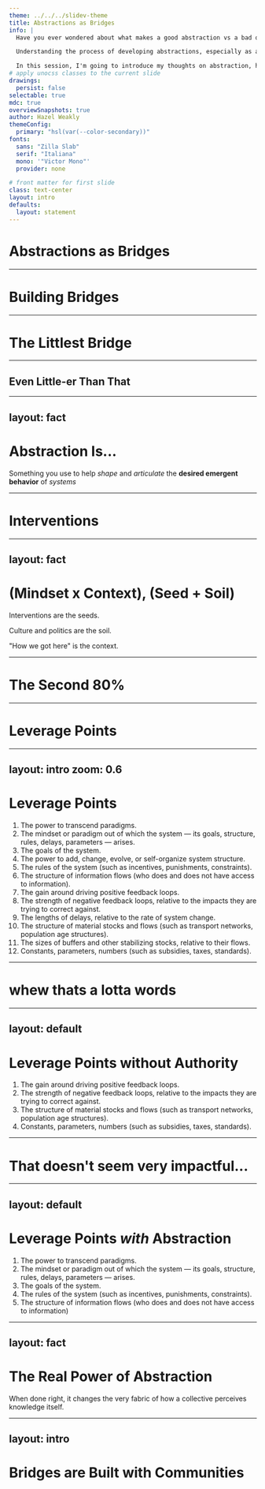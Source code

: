 ```yaml
---
theme: ../../../slidev-theme
title: Abstractions as Bridges
info: |
  Have you ever wondered about what makes a good abstraction vs a bad one? Do you want to examine potential reasons why efforts to develop abstractions at a company or in a project take hold, and some don't? Or what it takes to develop an abstraction that reaches beyond the technical corner of your company or project and becomes something that helps actually shape how you think about the entire problem?

  Understanding the process of developing abstractions, especially as a leader, is really about understanding the process of grief. Even if you get to build the abstraction, it won't be the one you pictured, or envisioned. You're going to need to take the seeds you've born, carefully curated, and lovingly built up over time… And watch them die. To build an abstraction is to hold the heart of your humanity in your hands. Plant your soul into the ground, and be reborn.

  In this session, I'm going to introduce my thoughts on abstraction, how it works, why it sometimes works and why it sometimes doesn't, and how one can actually take an abstraction and flesh it out to the point where it takes on a life of its own. With that, you should be able to have a better grasp on how ideas can take root in a way that bridges people and domains together.
# apply unocss classes to the current slide
drawings:
  persist: false
selectable: true
mdc: true
overviewSnapshots: true
author: Hazel Weakly
themeConfig:
  primary: "hsl(var(--color-secondary))"
fonts:
  sans: "Zilla Slab"
  serif: "Italiana"
  mono: '"Victor Mono"'
  provider: none

# front matter for first slide
class: text-center
layout: intro
defaults:
  layout: statement
---
```


# Abstractions as Bridges

<!--
Story about working at DV

Abstractions were all wrong

Wanted to help, but how?
-->

---

# Building Bridges

<!--
Story:
Bridges are great, but have you ever seen them built?
How do they even do that?

The trick is in the support.
Tiny bridges make big bridges.

Compounding over time.
-->

---

# The Littlest Bridge

<!--
Pre-requisites:

If you give a mouse a feature
they're gonna need the code first
...
(etc)
end w/rebuild the universe joke
-->

---

## Even Little-er Than That

<!--
I wanted to build something but we were so overwhelmed that even the tiniest change felt too big
-->

---
layout: fact
---

# Abstraction Is...

Something you use to help _shape_ and _articulate_ the **desired emergent behavior** of _systems_

---

# Interventions

<!--
From Dr. Cat Hicks, great insight.

Insight: Mindset + Context, Seed and Soil.

Remember that support? You can't build a bridge, no matter how tiny, without the support.
-->

---
layout: fact
---

# (Mindset x Context), (Seed + Soil)

Interventions are the seeds.

Culture and politics are the soil.

"How we got here" is the context.

<!--
So we started with DevEx. We can't rebuild in a day, but we can start somewhere.

The best place to start is where it hurts and where the soil is fertile (pulse survey platform eng).
-->

---

# The Second 80%

<!--
Estimating your impact in the next quarter is demoralizing.
How do y'all do it?

I take my roadmap, pick two items I don't care about, one I do, and then throw all three away.
-->

---

# Leverage Points

---
layout: intro
zoom: 0.6
---

# Leverage Points

1. The power to transcend paradigms.
2. The mindset or paradigm out of which the system — its goals, structure, rules, delays, parameters — arises.
3. The goals of the system.
4. The power to add, change, evolve, or self-organize system structure.
5. The rules of the system (such as incentives, punishments, constraints).
6. The structure of information flows (who does and does not have access to information).
7. The gain around driving positive feedback loops.
8. The strength of negative feedback loops, relative to the impacts they are trying to correct against.
9. The lengths of delays, relative to the rate of system change.
10. The structure of material stocks and flows (such as transport networks, population age structures).
11. The sizes of buffers and other stabilizing stocks, relative to their flows.
12. Constants, parameters, numbers (such as subsidies, taxes, standards).

<!--
Donella Meadows, highly recommend reading her works
-->

---

# whew thats a lotta words

---
layout: default
---

# Leverage Points without Authority

1. The gain around driving positive feedback loops.
2. The strength of negative feedback loops, relative to the impacts they are trying to correct against.
3. The structure of material stocks and flows (such as transport networks, population age structures).
4. Constants, parameters, numbers (such as subsidies, taxes, standards).

---

# That doesn't seem very impactful...

---
layout: default
---

# Leverage Points _with_ Abstraction

1. The power to transcend paradigms.
2. The mindset or paradigm out of which the system — its goals, structure, rules, delays, parameters — arises.
3. The goals of the system.
4. The rules of the system (such as incentives, punishments, constraints).
5. The structure of information flows (who does and does not have access to information)

---
layout: fact
---

# The Real Power of Abstraction

When done right, it changes the very fabric of how a collective perceives knowledge itself.

<!--
Story about my platform at Galois
-->

---
layout: intro
---

# Bridges are Built with Communities

<!--
Speaking of communities: Story time! What's your favorite abstraction, and why?
-->
